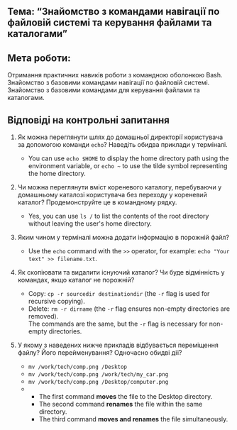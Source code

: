 ## Тема: “Знайомство з командами навігації по файловій системі та керування файлами та каталогами”

## Мета роботи: 
 Отримання практичних навиків роботи з командною оболонкою Bash.
 Знайомство з базовими командами навігації по файловій системі.
 Знайомство з базовими командами для керування файлами та каталогами.

## Відповіді на контрольні запитання
1. Як можна переглянути шлях до домашньої директорії користувача за допомогою команди `echo`? Наведіть обидва приклади у терміналі.  
   -  You can use `echo $HOME` to display the home directory path using the environment variable, or `echo ~` to use the tilde symbol representing the home directory.

2. Чи можна переглянути вміст кореневого каталогу, перебуваючи у домашньому каталозі користувача без переходу у кореневий каталог? Продемонструйте це в командному рядку.  
   - Yes, you can use `ls /` to list the contents of the root directory without leaving the user's home directory.

3. Яким чином у терміналі можна додати інформацію в порожній файл?  
   -  Use the `echo` command with the `>>` operator, for example: `echo "Your text" >> filename.txt`.

4. Як скопіювати та видалити існуючий каталог? Чи буде відмінність у командах, якщо каталог не порожній?    
     - Copy: `cp -r sourcedir destinationdir` (the `-r` flag is used for recursive copying).  
     - Delete: `rm -r dirname` (the `-r` flag ensures non-empty directories are removed).  
     The commands are the same, but the `-r` flag is necessary for non-empty directories.

5. У якому з наведених нижче прикладів відбувається переміщення файлу? Його перейменування? Одночасно обидві дії?  
   - `mv /work/tech/comp.png /Desktop`  
   - `mv /work/tech/comp.png /work/tech/my_car.png`  
   - `mv /work/tech/comp.png /Desktop/computer.png`
   -   
     - The first command **moves** the file to the Desktop directory.  
     - The second command **renames** the file within the same directory.  
     - The third command **moves and renames** the file simultaneously.
